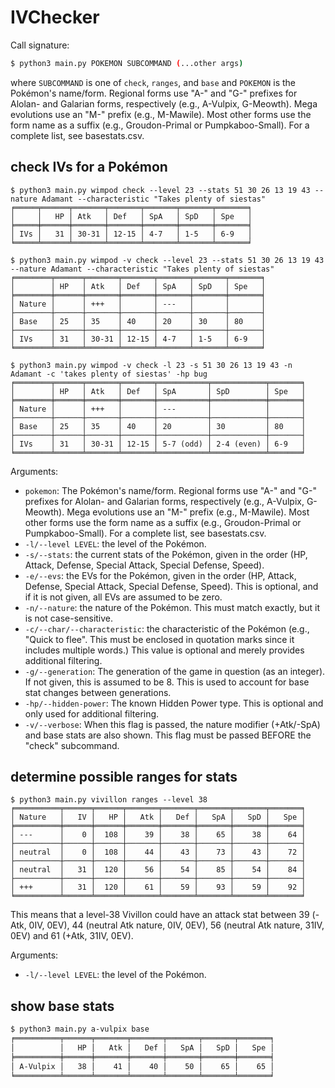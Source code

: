 # IVChecker

Call signature:
```bash
$ python3 main.py POKEMON SUBCOMMAND (...other args)
```

where `SUBCOMMAND` is one of `check`, `ranges`, and `base` and `POKEMON` is the Pokémon's name/form. Regional forms use "A-" and "G-" prefixes for Alolan- and Galarian forms, respectively (e.g., A-Vulpix, G-Meowth). Mega evolutions use an "M-" prefix (e.g., M-Mawile). Most other forms use the form name as a suffix (e.g., Groudon-Primal or Pumpkaboo-Small). For a complete list, see basestats.csv.


## check IVs for a Pokémon
```
$ python3 main.py wimpod check --level 23 --stats 51 30 26 13 19 43 --nature Adamant --characteristic "Takes plenty of siestas"
╒═════╤══════╤═══════╤═══════╤═══════╤═══════╤═══════╕
│     │   HP │ Atk   │ Def   │ SpA   │ SpD   │ Spe   │
╞═════╪══════╪═══════╪═══════╪═══════╪═══════╪═══════╡
│ IVs │   31 │ 30-31 │ 12-15 │ 4-7   │ 1-5   │ 6-9   │
╘═════╧══════╧═══════╧═══════╧═══════╧═══════╧═══════╛

$ python3 main.py wimpod -v check --level 23 --stats 51 30 26 13 19 43 --nature Adamant --characteristic "Takes plenty of siestas"
╒════════╤══════╤═══════╤═══════╤═══════╤═══════╤═══════╕
│        │ HP   │ Atk   │ Def   │ SpA   │ SpD   │ Spe   │
╞════════╪══════╪═══════╪═══════╪═══════╪═══════╪═══════╡
│ Nature │      │ +++   │       │ ---   │       │       │
├────────┼──────┼───────┼───────┼───────┼───────┼───────┤
│ Base   │ 25   │ 35    │ 40    │ 20    │ 30    │ 80    │
├────────┼──────┼───────┼───────┼───────┼───────┼───────┤
│ IVs    │ 31   │ 30-31 │ 12-15 │ 4-7   │ 1-5   │ 6-9   │
╘════════╧══════╧═══════╧═══════╧═══════╧═══════╧═══════╛

$ python3 main.py wimpod -v check -l 23 -s 51 30 26 13 19 43 -n Adamant -c 'takes plenty of siestas' -hp bug
╒════════╤══════╤═══════╤═══════╤═══════════╤════════════╤═══════╕
│        │ HP   │ Atk   │ Def   │ SpA       │ SpD        │ Spe   │
╞════════╪══════╪═══════╪═══════╪═══════════╪════════════╪═══════╡
│ Nature │      │ +++   │       │ ---       │            │       │
├────────┼──────┼───────┼───────┼───────────┼────────────┼───────┤
│ Base   │ 25   │ 35    │ 40    │ 20        │ 30         │ 80    │
├────────┼──────┼───────┼───────┼───────────┼────────────┼───────┤
│ IVs    │ 31   │ 30-31 │ 12-15 │ 5-7 (odd) │ 2-4 (even) │ 6-9   │
╘════════╧══════╧═══════╧═══════╧═══════════╧════════════╧═══════╛
```

Arguments:
- `pokemon`: The Pokémon's name/form. Regional forms use "A-" and "G-" prefixes for Alolan- and Galarian forms, respectively (e.g., A-Vulpix, G-Meowth). Mega evolutions use an "M-" prefix (e.g., M-Mawile). Most other forms use the form name as a suffix (e.g., Groudon-Primal or Pumpkaboo-Small). For a complete list, see basestats.csv.
- `-l/--level LEVEL`: the level of the Pokémon.
- `-s/--stats`: the current stats of the Pokémon, given in the order (HP, Attack, Defense, Special Attack, Special Defense, Speed).
- `-e/--evs`: the EVs for the Pokémon, given in the order (HP, Attack, Defense, Special Attack, Special Defense, Speed). This is optional, and if it is not given, all EVs are assumed to be zero.
- `-n/--nature`: the nature of the Pokémon. This must match exactly, but it is not case-sensitive.
- `-c/--char/--characteristic`: the characteristic of the Pokémon (e.g., "Quick to flee". This must be enclosed in quotation marks since it includes multiple words.) This value is optional and merely provides additional filtering.
- `-g/--generation`: The generation of the game in question (as an integer). If not given, this is assumed to be 8. This is used to account for base stat changes between generations.
- `-hp/--hidden-power`: The known Hidden Power type. This is optional and only used for additional filtering.
- `-v/--verbose`: When this flag is passed, the nature modifier (+Atk/-SpA) and base stats are also shown. This flag must be passed BEFORE the "check" subcommand.

## determine possible ranges for stats

```
$ python3 main.py vivillon ranges --level 38
╒══════════╤══════╤══════╤═══════╤═══════╤═══════╤═══════╤═══════╕
│ Nature   │   IV │   HP │   Atk │   Def │   SpA │   SpD │   Spe │
╞══════════╪══════╪══════╪═══════╪═══════╪═══════╪═══════╪═══════╡
│ ---      │    0 │  108 │    39 │    38 │    65 │    38 │    64 │
├──────────┼──────┼──────┼───────┼───────┼───────┼───────┼───────┤
│ neutral  │    0 │  108 │    44 │    43 │    73 │    43 │    72 │
├──────────┼──────┼──────┼───────┼───────┼───────┼───────┼───────┤
│ neutral  │   31 │  120 │    56 │    54 │    85 │    54 │    84 │
├──────────┼──────┼──────┼───────┼───────┼───────┼───────┼───────┤
│ +++      │   31 │  120 │    61 │    59 │    93 │    59 │    92 │
╘══════════╧══════╧══════╧═══════╧═══════╧═══════╧═══════╧═══════╛
```

This means that a level-38 Vivillon could have an attack stat between 39 (-Atk, 0IV, 0EV), 44 (neutral Atk nature, 0IV, 0EV), 56 (neutral Atk nature, 31IV, 0EV) and 61 (+Atk, 31IV, 0EV).

Arguments:
- `-l/--level LEVEL`: the level of the Pokémon.

## show base stats

```bash
$ python3 main.py a-vulpix base
╒══════════╤══════╤═══════╤═══════╤═══════╤═══════╤═══════╕
│          │   HP │   Atk │   Def │   SpA │   SpD │   Spe │
╞══════════╪══════╪═══════╪═══════╪═══════╪═══════╪═══════╡
│ A-Vulpix │   38 │    41 │    40 │    50 │    65 │    65 │
╘══════════╧══════╧═══════╧═══════╧═══════╧═══════╧═══════╛
```